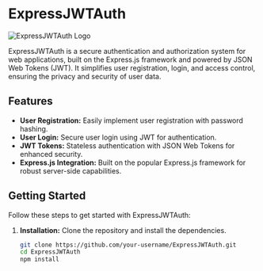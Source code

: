 
 # ExpressJWTAuth

![ExpressJWTAuth Logo](https://th.bing.com/th/id/R.db4d0c221a205b33b6296fe6412bfe91?rik=%2fIH2gS%2fgcubddQ&riu=http%3a%2f%2fordina-jworks.github.io%2fimg%2fJWT%2fjwt-logo.png&ehk=jeV7Iwj5nNSP9Pl927GxkmOei90QHBPvQtKMY5A0KrM%3d&risl=&pid=ImgRaw&r=0&sres=1&sresct=1)

ExpressJWTAuth is a secure authentication and authorization system for web applications, built on the Express.js framework and powered by JSON Web Tokens (JWT). It simplifies user registration, login, and access control, ensuring the privacy and security of user data.

## Features

- **User Registration:** Easily implement user registration with password hashing.
- **User Login:** Secure user login using JWT for authentication.
- **JWT Tokens:** Stateless authentication with JSON Web Tokens for enhanced security.
- **Express.js Integration:** Built on the popular Express.js framework for robust server-side capabilities.

## Getting Started

Follow these steps to get started with ExpressJWTAuth:

1. **Installation:** Clone the repository and install the dependencies.
   ```bash
   git clone https://github.com/your-username/ExpressJWTAuth.git
   cd ExpressJWTAuth
   npm install
